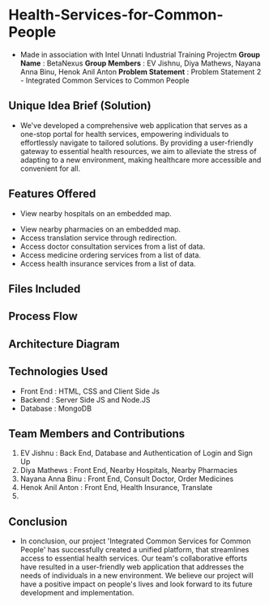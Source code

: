 # Health-Services-for-Common-People
- Made in association with Intel Unnati Industrial Training Projectm
**Group Name** : BetaNexus
**Group Members** : EV Jishnu, Diya Mathews, Nayana Anna Binu, Henok Anil Anton
**Problem Statement** : Problem Statement 2 - Integrated Common Services to Common People
  
## Unique Idea Brief (Solution)
- We've developed a comprehensive web application that serves as a one-stop portal for health services, empowering individuals to effortlessly navigate to tailored solutions. By providing a user-friendly gateway to essential health resources, we aim to alleviate the stress of adapting to a new environment, making healthcare more accessible and convenient for all.

## Features Offered
* View nearby hospitals on an embedded map.
- View nearby pharmacies on an embedded map.
- Access translation service through redirection.
- Access doctor consultation services from a list of data.
- Access medicine ordering services from a list of data.
- Access health insurance services from a list of data.

## Files Included

## Process Flow

## Architecture Diagram

## Technologies Used
- Front End : HTML, CSS and Client Side Js
- Backend : Server Side JS and Node.JS
- Database : MongoDB
## Team Members and Contributions
1. EV Jishnu : Back End, Database and Authentication of Login and Sign Up
2. Diya Mathews : Front End, Nearby Hospitals, Nearby Pharmacies
3. Nayana Anna Binu : Front End, Consult Doctor, Order Medicines
4. Henok Anil Anton : Front End, Health Insurance, Translate
5. 
## Conclusion
- In conclusion, our project 'Integrated Common Services for Common People' has successfully created a unified platform, that streamlines access to essential health services. 
Our team's collaborative efforts have resulted in a user-friendly web application that addresses the needs of individuals in a new environment.
We believe our project will have a positive impact on people's lives and look forward to its future development and implementation.

